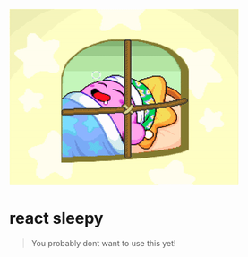 ![sleeping kirby](https://raw.githubusercontent.com/nicholasgalante1997/sleepy-react/main/docs/assets/kirby.gif)

# react sleepy

> You probably dont want to use this yet!
